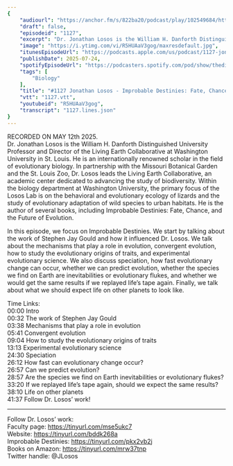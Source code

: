 ```yaml
---
{
	"audiourl": "https://anchor.fm/s/822ba20/podcast/play/102549684/https%3A%2F%2Fd3ctxlq1ktw2nl.cloudfront.net%2Fstaging%2F2025-4-12%2F0a4563bf-65c0-d78e-4072-a08906b5142c.m4a",
	"draft": false,
	"episodeid": "1127",
	"excerpt": "Dr. Jonathan Losos is the William H. Danforth Distinguished University Professor and Director of the Living Earth Collaborative at Washington University in St. Louis. He is an internationally renowned scholar in the field of evolutionary biology. In partnership with the Missouri Botanical Garden and the St. Louis Zoo, Dr. Losos leads the Living Earth Collaborative, an academic center dedicated to advancing the study of biodiversity. Within the biology department at Washington University, the primary focus of the Losos Lab is on the behavioral and evolutionary ecology of lizards and the study of evolutionary adaptation of wild species to urban habitats. He is the author of several books, including Improbable Destinies: Fate, Chance, and the Future of Evolution.",
	"image": "https://i.ytimg.com/vi/R5HUAaV3gog/maxresdefault.jpg",
	"itunesEpisodeUrl": "https://podcasts.apple.com/us/podcast/1127-jonathan-losos-improbable-destinies-fate-chance/id1451347236?i=1000718884385&uo=4",
	"publishDate": 2025-07-24,
	"spotifyEpisodeUrl": "https://podcasters.spotify.com/pod/show/thedissenter/episodes/1127-Jonathan-Losos---Improbable-Destinies-Fate--Chance--and-the-Future-of-Evolution-e32o2nk",
	"tags": [
		"Biology"
	],
	"title": "#1127 Jonathan Losos - Improbable Destinies: Fate, Chance, and the Future of Evolution",
	"vtt": "1127.vtt",
	"youtubeid": "R5HUAaV3gog",
	"transcript": "1127.lines.json"
}
---
```

RECORDED ON MAY 12th 2025.  
Dr. Jonathan Losos is the William H. Danforth Distinguished University Professor and Director of the Living Earth Collaborative at Washington University in St. Louis. He is an internationally renowned scholar in the field of evolutionary biology. In partnership with the Missouri Botanical Garden and the St. Louis Zoo, Dr. Losos leads the Living Earth Collaborative, an academic center dedicated to advancing the study of biodiversity. Within the biology department at Washington University, the primary focus of the Losos Lab is on the behavioral and evolutionary ecology of lizards and the study of evolutionary adaptation of wild species to urban habitats. He is the author of several books, including Improbable Destinies: Fate, Chance, and the Future of Evolution.

In this episode, we focus on Improbable Destinies. We start by talking about the work of Stephen Jay Gould and how it influenced Dr. Losos. We talk about the mechanisms that play a role in evolution, convergent evolution, how to study the evolutionary origins of traits, and experimental evolutionary science. We also discuss speciation, how fast evolutionary change can occur, whether we can predict evolution, whether the species we find on Earth are inevitabilities or evolutionary flukes, and whether we would get the same results if we replayed life’s tape again. Finally, we talk about what we should expect life on other planets to look like.

Time Links:  
<time>00:00</time> Intro  
<time>00:32</time> The work of Stephen Jay Gould  
<time>03:38</time> Mechanisms that play a role in evolution  
<time>05:41</time> Convergent evolution  
<time>09:04</time> How to study the evolutionary origins of traits  
<time>13:13</time> Experimental evolutionary science  
<time>24:30</time> Speciation  
<time>26:12</time> How fast can evolutionary change occur?  
<time>26:57</time> Can we predict evolution?  
<time>28:57</time> Are the species we find on Earth inevitabilities or evolutionary flukes?  
<time>33:20</time> If we replayed life’s tape again, should we expect the same results?  
<time>38:10</time> Life on other planets  
<time>41:37</time> Follow Dr. Losos’ work!

---

Follow Dr. Losos’ work:  
Faculty page: https://tinyurl.com/mse5ukc7  
Website: https://tinyurl.com/bddk268a  
Improbable Destinies: https://tinyurl.com/pkx2vb2j  
Books on Amazon: https://tinyurl.com/mrw37tnp  
Twitter handle: @JLosos
